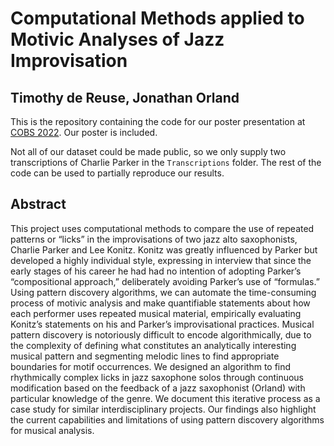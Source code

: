 # Computational Methods applied to Motivic Analyses of Jazz Improvisation

## Timothy de Reuse, Jonathan Orland

This is the repository containing the code for our poster presentation at [COBS 2022](http://www.ccob-cobs.org/2022/). Our poster is included.

Not all of our dataset could be made public, so we only supply two transcriptions of Charlie Parker in the `Transcriptions` folder. The rest of the code can be used to partially reproduce our results.

## Abstract

This project uses computational methods to compare the use of repeated patterns or “licks” in the improvisations of two jazz alto saxophonists, Charlie Parker and Lee Konitz. Konitz was greatly influenced by Parker but developed a highly individual style, expressing in interview that since the early stages of his career he had had no intention of adopting Parker’s “compositional approach,” deliberately avoiding Parker’s use of “formulas.” Using pattern discovery algorithms, we can automate the time-consuming process of motivic analysis and make quantifiable statements about how each performer uses repeated musical material, empirically evaluating Konitz’s statements on his and Parker’s improvisational practices. Musical pattern discovery is notoriously difficult to encode algorithmically, due to the complexity of defining what constitutes an analytically interesting musical pattern and segmenting melodic lines to find appropriate boundaries for motif occurrences. We designed an algorithm to find rhythmically complex licks in jazz saxophone solos through continuous modification based on the feedback of a jazz saxophonist (Orland) with particular knowledge of the genre. We document this iterative process as a case study for similar interdisciplinary projects. Our findings also highlight the current capabilities and limitations of using pattern discovery algorithms for musical analysis.